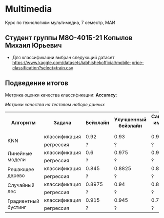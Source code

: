 # Multimedia
Курс по технологиям мультимедиа, 7 семестр, МАИ

## Студент группы М8О-401Б-21 Копылов Михаил Юрьевич

- Для классификации выбран следующий датасет https://www.kaggle.com/datasets/iabhishekofficial/mobile-price-classification?select=train.csv

## Подведение итогов

Метрика оценки качества классификации: **Accuracy**;

*Метрики качества на тестовом наборе данных*
<table>
    <tr>
        <th rowspan="1">Алгоритм</th>
        <th>Задача</th>
        <th>Бейзлайн</th>
        <th>Улучшенный бейзлайн</th>
        <th>Самостоятельная имплементация алгоритма</th>
    </tr>
    <tr>
        <td rowspan="2">KNN</td>
        <td>классификация</td>
        <td>0.92</td>
        <td>0.93</td>
        <td>0.925</td>
    </tr>
    <tr>
        <td>регрессия</td>
        <td>?</td>
        <td>?</td>
        <td>?</td>
    </tr>
    <tr>
        <td rowspan="2">Линейные модели</td>
        <td>классификация</td>
        <td>0.6</td>
        <td>0.975</td>
        <td>0.965</td>
    </tr>
    <tr>
        <td>регрессия</td>
        <td>?</td>
        <td>?</td>
        <td>?</td>
    </tr>
    <tr>
        <td rowspan="2">Решающее дерево</td>
        <td>классификация</td>
        <td>0.845</td>
        <td>0.8825</td>
        <td>0.8475</td>
    </tr>
    <tr>
        <td>регрессия</td>
        <td>?</td>
        <td>?</td>
        <td>?</td>
    </tr>
    <tr>
        <td rowspan="2">Случайный лес</td>
        <td>классификация</td>
        <td>0.8975</td>
        <td>0.94</td>
        <td>0.81</td>
    </tr>
    <tr>
        <td>регрессия</td>
        <td>?</td>
        <td>?</td>
        <td>?</td>
    </tr>
    <tr>
        <td rowspan="2">Градиентный бустинг</td>
        <td>классификация</td>
        <td>0.915</td>
        <td>0.945</td>
        <td>0.75</td>
    </tr>
    <tr>
        <td>регрессия</td>
        <td>?</td>
        <td>?</td>
        <td>?</td>
    </tr>
</table>


```
